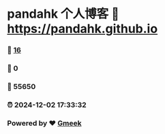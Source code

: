 # pandahk 个人博客 :link: https://pandahk.github.io 
### :page_facing_up: [16](https://pandahk.github.io/tag.html) 
### :speech_balloon: 0 
### :hibiscus: 55650 
### :alarm_clock: 2024-12-02 17:33:32 
### Powered by :heart: [Gmeek](https://github.com/Meekdai/Gmeek)
